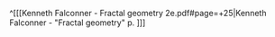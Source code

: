 ^[[[Kenneth Falconner - Fractal geometry 2e.pdf#page=+25|Kenneth Falconner - "Fractal geometry" p. ]]]